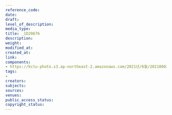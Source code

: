 ```yaml
---
reference_code: 
date: 
draft: 
level_of_description: 
media_type: 
title: _1D20676
description: 
weight: 
modified_at: 
created_at: 
link: 
components:
- https://kctu-photo.s3.ap-northeast-2.amazonaws.com/2021년/6월/20210602_산재처리+지연+근본+대책수립!+민주노총+결의대회/_1D20676.jpg
tags:
- 
creators: 
subjects: 
sources: 
venues: 
public_access_status: 
copyright_status: 
---
```

